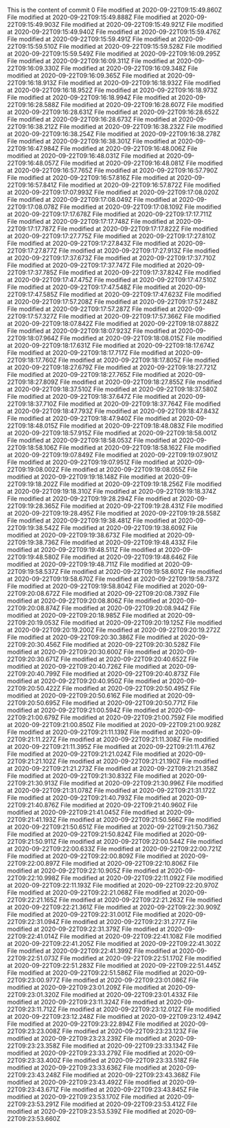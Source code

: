 This is the content of commit 0
File modified at 2020-09-22T09:15:49.860Z
File modified at 2020-09-22T09:15:49.888Z
File modified at 2020-09-22T09:15:49.903Z
File modified at 2020-09-22T09:15:49.921Z
File modified at 2020-09-22T09:15:49.940Z
File modified at 2020-09-22T09:15:59.476Z
File modified at 2020-09-22T09:15:59.491Z
File modified at 2020-09-22T09:15:59.510Z
File modified at 2020-09-22T09:15:59.528Z
File modified at 2020-09-22T09:15:59.549Z
File modified at 2020-09-22T09:16:09.295Z
File modified at 2020-09-22T09:16:09.311Z
File modified at 2020-09-22T09:16:09.330Z
File modified at 2020-09-22T09:16:09.348Z
File modified at 2020-09-22T09:16:09.365Z
File modified at 2020-09-22T09:16:18.913Z
File modified at 2020-09-22T09:16:18.932Z
File modified at 2020-09-22T09:16:18.952Z
File modified at 2020-09-22T09:16:18.973Z
File modified at 2020-09-22T09:16:18.994Z
File modified at 2020-09-22T09:16:28.588Z
File modified at 2020-09-22T09:16:28.607Z
File modified at 2020-09-22T09:16:28.631Z
File modified at 2020-09-22T09:16:28.652Z
File modified at 2020-09-22T09:16:28.673Z
File modified at 2020-09-22T09:16:38.212Z
File modified at 2020-09-22T09:16:38.232Z
File modified at 2020-09-22T09:16:38.254Z
File modified at 2020-09-22T09:16:38.278Z
File modified at 2020-09-22T09:16:38.301Z
File modified at 2020-09-22T09:16:47.984Z
File modified at 2020-09-22T09:16:48.006Z
File modified at 2020-09-22T09:16:48.031Z
File modified at 2020-09-22T09:16:48.057Z
File modified at 2020-09-22T09:16:48.081Z
File modified at 2020-09-22T09:16:57.765Z
File modified at 2020-09-22T09:16:57.790Z
File modified at 2020-09-22T09:16:57.816Z
File modified at 2020-09-22T09:16:57.841Z
File modified at 2020-09-22T09:16:57.872Z
File modified at 2020-09-22T09:17:07.993Z
File modified at 2020-09-22T09:17:08.020Z
File modified at 2020-09-22T09:17:08.049Z
File modified at 2020-09-22T09:17:08.078Z
File modified at 2020-09-22T09:17:08.109Z
File modified at 2020-09-22T09:17:17.678Z
File modified at 2020-09-22T09:17:17.711Z
File modified at 2020-09-22T09:17:17.748Z
File modified at 2020-09-22T09:17:17.787Z
File modified at 2020-09-22T09:17:17.822Z
File modified at 2020-09-22T09:17:27.775Z
File modified at 2020-09-22T09:17:27.810Z
File modified at 2020-09-22T09:17:27.843Z
File modified at 2020-09-22T09:17:27.877Z
File modified at 2020-09-22T09:17:27.913Z
File modified at 2020-09-22T09:17:37.673Z
File modified at 2020-09-22T09:17:37.710Z
File modified at 2020-09-22T09:17:37.747Z
File modified at 2020-09-22T09:17:37.785Z
File modified at 2020-09-22T09:17:37.824Z
File modified at 2020-09-22T09:17:47.475Z
File modified at 2020-09-22T09:17:47.510Z
File modified at 2020-09-22T09:17:47.548Z
File modified at 2020-09-22T09:17:47.585Z
File modified at 2020-09-22T09:17:47.623Z
File modified at 2020-09-22T09:17:57.208Z
File modified at 2020-09-22T09:17:57.248Z
File modified at 2020-09-22T09:17:57.287Z
File modified at 2020-09-22T09:17:57.327Z
File modified at 2020-09-22T09:17:57.366Z
File modified at 2020-09-22T09:18:07.842Z
File modified at 2020-09-22T09:18:07.882Z
File modified at 2020-09-22T09:18:07.923Z
File modified at 2020-09-22T09:18:07.964Z
File modified at 2020-09-22T09:18:08.015Z
File modified at 2020-09-22T09:18:17.631Z
File modified at 2020-09-22T09:18:17.674Z
File modified at 2020-09-22T09:18:17.717Z
File modified at 2020-09-22T09:18:17.760Z
File modified at 2020-09-22T09:18:17.805Z
File modified at 2020-09-22T09:18:27.679Z
File modified at 2020-09-22T09:18:27.721Z
File modified at 2020-09-22T09:18:27.765Z
File modified at 2020-09-22T09:18:27.809Z
File modified at 2020-09-22T09:18:27.855Z
File modified at 2020-09-22T09:18:37.510Z
File modified at 2020-09-22T09:18:37.580Z
File modified at 2020-09-22T09:18:37.647Z
File modified at 2020-09-22T09:18:37.710Z
File modified at 2020-09-22T09:18:37.764Z
File modified at 2020-09-22T09:18:47.793Z
File modified at 2020-09-22T09:18:47.843Z
File modified at 2020-09-22T09:18:47.940Z
File modified at 2020-09-22T09:18:48.015Z
File modified at 2020-09-22T09:18:48.083Z
File modified at 2020-09-22T09:18:57.915Z
File modified at 2020-09-22T09:18:58.001Z
File modified at 2020-09-22T09:18:58.053Z
File modified at 2020-09-22T09:18:58.106Z
File modified at 2020-09-22T09:18:58.162Z
File modified at 2020-09-22T09:19:07.849Z
File modified at 2020-09-22T09:19:07.901Z
File modified at 2020-09-22T09:19:07.951Z
File modified at 2020-09-22T09:19:08.002Z
File modified at 2020-09-22T09:19:08.055Z
File modified at 2020-09-22T09:19:18.148Z
File modified at 2020-09-22T09:19:18.202Z
File modified at 2020-09-22T09:19:18.256Z
File modified at 2020-09-22T09:19:18.310Z
File modified at 2020-09-22T09:19:18.374Z
File modified at 2020-09-22T09:19:28.294Z
File modified at 2020-09-22T09:19:28.365Z
File modified at 2020-09-22T09:19:28.431Z
File modified at 2020-09-22T09:19:28.495Z
File modified at 2020-09-22T09:19:28.558Z
File modified at 2020-09-22T09:19:38.481Z
File modified at 2020-09-22T09:19:38.542Z
File modified at 2020-09-22T09:19:38.609Z
File modified at 2020-09-22T09:19:38.673Z
File modified at 2020-09-22T09:19:38.736Z
File modified at 2020-09-22T09:19:48.433Z
File modified at 2020-09-22T09:19:48.511Z
File modified at 2020-09-22T09:19:48.580Z
File modified at 2020-09-22T09:19:48.646Z
File modified at 2020-09-22T09:19:48.711Z
File modified at 2020-09-22T09:19:58.537Z
File modified at 2020-09-22T09:19:58.601Z
File modified at 2020-09-22T09:19:58.670Z
File modified at 2020-09-22T09:19:58.737Z
File modified at 2020-09-22T09:19:58.804Z
File modified at 2020-09-22T09:20:08.672Z
File modified at 2020-09-22T09:20:08.739Z
File modified at 2020-09-22T09:20:08.806Z
File modified at 2020-09-22T09:20:08.874Z
File modified at 2020-09-22T09:20:08.944Z
File modified at 2020-09-22T09:20:18.985Z
File modified at 2020-09-22T09:20:19.053Z
File modified at 2020-09-22T09:20:19.125Z
File modified at 2020-09-22T09:20:19.200Z
File modified at 2020-09-22T09:20:19.272Z
File modified at 2020-09-22T09:20:30.386Z
File modified at 2020-09-22T09:20:30.456Z
File modified at 2020-09-22T09:20:30.528Z
File modified at 2020-09-22T09:20:30.600Z
File modified at 2020-09-22T09:20:30.671Z
File modified at 2020-09-22T09:20:40.652Z
File modified at 2020-09-22T09:20:40.726Z
File modified at 2020-09-22T09:20:40.799Z
File modified at 2020-09-22T09:20:40.873Z
File modified at 2020-09-22T09:20:40.950Z
File modified at 2020-09-22T09:20:50.422Z
File modified at 2020-09-22T09:20:50.495Z
File modified at 2020-09-22T09:20:50.616Z
File modified at 2020-09-22T09:20:50.695Z
File modified at 2020-09-22T09:20:50.771Z
File modified at 2020-09-22T09:21:00.594Z
File modified at 2020-09-22T09:21:00.679Z
File modified at 2020-09-22T09:21:00.759Z
File modified at 2020-09-22T09:21:00.850Z
File modified at 2020-09-22T09:21:00.928Z
File modified at 2020-09-22T09:21:11.139Z
File modified at 2020-09-22T09:21:11.227Z
File modified at 2020-09-22T09:21:11.308Z
File modified at 2020-09-22T09:21:11.395Z
File modified at 2020-09-22T09:21:11.476Z
File modified at 2020-09-22T09:21:21.024Z
File modified at 2020-09-22T09:21:21.102Z
File modified at 2020-09-22T09:21:21.190Z
File modified at 2020-09-22T09:21:21.273Z
File modified at 2020-09-22T09:21:21.358Z
File modified at 2020-09-22T09:21:30.832Z
File modified at 2020-09-22T09:21:30.913Z
File modified at 2020-09-22T09:21:30.996Z
File modified at 2020-09-22T09:21:31.078Z
File modified at 2020-09-22T09:21:31.172Z
File modified at 2020-09-22T09:21:40.793Z
File modified at 2020-09-22T09:21:40.876Z
File modified at 2020-09-22T09:21:40.960Z
File modified at 2020-09-22T09:21:41.045Z
File modified at 2020-09-22T09:21:41.193Z
File modified at 2020-09-22T09:21:50.566Z
File modified at 2020-09-22T09:21:50.651Z
File modified at 2020-09-22T09:21:50.736Z
File modified at 2020-09-22T09:21:50.824Z
File modified at 2020-09-22T09:21:50.911Z
File modified at 2020-09-22T09:22:00.544Z
File modified at 2020-09-22T09:22:00.633Z
File modified at 2020-09-22T09:22:00.721Z
File modified at 2020-09-22T09:22:00.809Z
File modified at 2020-09-22T09:22:00.897Z
File modified at 2020-09-22T09:22:10.806Z
File modified at 2020-09-22T09:22:10.905Z
File modified at 2020-09-22T09:22:10.998Z
File modified at 2020-09-22T09:22:11.092Z
File modified at 2020-09-22T09:22:11.193Z
File modified at 2020-09-22T09:22:20.970Z
File modified at 2020-09-22T09:22:21.068Z
File modified at 2020-09-22T09:22:21.165Z
File modified at 2020-09-22T09:22:21.263Z
File modified at 2020-09-22T09:22:21.361Z
File modified at 2020-09-22T09:22:30.909Z
File modified at 2020-09-22T09:22:31.001Z
File modified at 2020-09-22T09:22:31.094Z
File modified at 2020-09-22T09:22:31.277Z
File modified at 2020-09-22T09:22:31.379Z
File modified at 2020-09-22T09:22:41.014Z
File modified at 2020-09-22T09:22:41.108Z
File modified at 2020-09-22T09:22:41.205Z
File modified at 2020-09-22T09:22:41.302Z
File modified at 2020-09-22T09:22:41.399Z
File modified at 2020-09-22T09:22:51.073Z
File modified at 2020-09-22T09:22:51.170Z
File modified at 2020-09-22T09:22:51.283Z
File modified at 2020-09-22T09:22:51.445Z
File modified at 2020-09-22T09:22:51.586Z
File modified at 2020-09-22T09:23:00.977Z
File modified at 2020-09-22T09:23:01.086Z
File modified at 2020-09-22T09:23:01.209Z
File modified at 2020-09-22T09:23:01.320Z
File modified at 2020-09-22T09:23:01.433Z
File modified at 2020-09-22T09:23:11.324Z
File modified at 2020-09-22T09:23:11.712Z
File modified at 2020-09-22T09:23:12.012Z
File modified at 2020-09-22T09:23:12.248Z
File modified at 2020-09-22T09:23:12.494Z
File modified at 2020-09-22T09:23:22.894Z
File modified at 2020-09-22T09:23:23.008Z
File modified at 2020-09-22T09:23:23.123Z
File modified at 2020-09-22T09:23:23.239Z
File modified at 2020-09-22T09:23:23.358Z
File modified at 2020-09-22T09:23:33.134Z
File modified at 2020-09-22T09:23:33.279Z
File modified at 2020-09-22T09:23:33.400Z
File modified at 2020-09-22T09:23:33.518Z
File modified at 2020-09-22T09:23:33.636Z
File modified at 2020-09-22T09:23:43.248Z
File modified at 2020-09-22T09:23:43.368Z
File modified at 2020-09-22T09:23:43.492Z
File modified at 2020-09-22T09:23:43.671Z
File modified at 2020-09-22T09:23:43.845Z
File modified at 2020-09-22T09:23:53.170Z
File modified at 2020-09-22T09:23:53.291Z
File modified at 2020-09-22T09:23:53.412Z
File modified at 2020-09-22T09:23:53.539Z
File modified at 2020-09-22T09:23:53.660Z